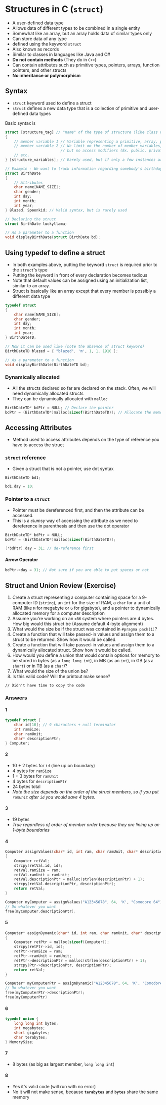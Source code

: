 # Structures in C (`struct`)
- A user-defined data type
- Allows data of different types to be combined in a single entity
- Somewhat like an array, but an array holds data of similar types only
- Can store data of any type
- defined using the keyword `struct`
- Also known as records
- Similar to classes in languages like Java and C#
- **Do not contain methods** (They do in `C++`)
- Can contain attributes such as primitive types, pointers, arrays, function pointers, and other structs
- **No inheritance or polymorphism**

## Syntax
- `struct` keyword used to define a struct
- `struct` defines a new data type that is a collection of primitive and user-defined data types

Basic syntax is
```c
struct [structure_tag] // "name" of the type of structure (like class name)
{
	// member variable 1 // Variable representing a primitive, array, pointer, function pointer, or another struct
	// member variable 2 // No limit on the number of member variables, similar idea to attributes in objects,
						 // but no access modifiers (Ex. public, private)
	// etc.
} [structure_variables]; // Rarely used, but if only a few instances are required the instance variables can be declared here

// Example - We want to track information regarding somebody's birthday
struct BirthDate
{
	// Attributes
	char name[NAME_SIZE];
	char gender;
	int day;
	int month;
	int year;
} Blazed, Spoonkid; // Valid syntax, but is rarely used

// Declaring the struct
struct BirthDate luckyllama;

// As a parameter to a function
void displayBirthDate(struct BirthDate bd);
```

## Using typedef to define a struct
- In both examples above, putting the keyword `struct` is required prior to the `struct`'s type
- Putting the keyword in front of every declaration becomes tedious
- Note that default values can be assigned using an initialization list, similar to an array.
- Struct is basically like an array except that every member is possibly a different data type

```c
typedef struct
{
	char name[NAME_SIZE];
	char gender;
	int day;
	int month;
	int year;
} BirthDateTD;

// Now it can be used like (note the absence of struct keyword)
BirthDateTD blazed = { "blazed", 'm', 1, 1, 1910 };

// As a parameter to a function
void displayBirthDate(BirthDateTD bd);
```

### Dynamically allocated
- All the structs declared so far are declared on the stack. Often, we will need dynamically allocated structs
- They can be dynamically allocated with `malloc`

```c
BirthDateTD* bdPtr = NULL; // Declare the pointer
bdPtr = (BirthDateTD*)malloc(sizeof(BirthDateTD)); // Allocate the memory, Cast is not required
```

## Accessing Attributes
- Method used to access attributes depends on the type of reference you have to access the struct

### `struct` reference
- Given a struct that is not a pointer, use dot syntax

```c
BirthDateTD bd1;

bd1.day = 10;
```

### Pointer to a `struct`
- Pointer must be dereferenced first, and then the attribute can be accessed.
- This is a *clumsy* way of accessing the attribute as we need to dereference in parenthesis and then use the dot operator

```c
BirthDateTD* bdPtr = NULL;
bdPtr = (BirthDateTD*)malloc(sizeof(BirthDateTD));

(*bdPtr).day = 31; // de-reference first
```

#### Arrow Operator
```c
bdPtr->day = 31; // Not sure if you are able to put spaces or not
```

## Struct and Union Review (Exercise)
1. Create a struct representing a computer containing space for a 9-computer ID (`string`), an `int` for the size of RAM, a `char` for a unit of RAM (like `M` for megabyte or `G` for gigabyte), and a pointer to dynamically allocated memory for a computer description
2. Assume you're working on an `x86` system where pointers are 4 bytes. How big would this struct be (Assume default 4-byte alignment)
3. What would the size be if the struct was contained in `#pragma pack(1)`?
4. Create a function that will take passed-in values and assign them to a struct to be returned. Show how it would be called.
5. Create a function that will take passed-in values and assign them to a dynamically allocated struct. Show how it would be called.
6. How would you define a union that would contain options for memory to be stored in bytes (as a `long long int`), in MB (as an `int`), in GB (as a `short`) or in TB (as a `char`)?
7. What would the size of the union be?
8. Is this valid code? Will the printout make sense?

```
// Didn't have time to copy the code
```

### Answers
#### 1
```c
typedef struct {
	char id[10]; // 9 characters + null terminator
	int ramSize;
	char ramUnit;
	char* descriptionPtr;
} Computer;
```

#### 2
- 10 + 2 bytes for `id` (line up on boundary)
- 4 bytes for `ramSize`
- 1 + 3 bytes for `ramUnit`
- 4 bytes for `descriptionPtr`
- 24 bytes total
- *Note the size depends on the order of the struct members, so if you put `ramUnit` after `id` you would save 4 bytes.*

#### 3
- 19 bytes
- *True regardless of order of member order because they are lining up on 1-byte boundaries*

#### 4
```c
Computer assignValues(char* id, int ram, char ramUnit, char* descriptionPtr)
{
	Computer retVal;
	strcpy(retVal.id, id);
	retVal.ramSize = ram;
	retVal.ramUnit = ramUnit;
	retVal.descriptionPtr = malloc(strlen(descriptionPtr) + 1);
	strcpy(retVal.descriptionPtr, descriptionPtr);
	return retVal;
}

Computer myComputer = assignValues("A12345678", 64, 'K', "Comodore 64");
// Do whatever you want
free(myComputer.descriptionPtr);
```

#### 5
```c
Computer* assignDynamic(char* id, int ram, char ramUnit, char* descriptionPtr)
{
	Computer retPtr = malloc(sizeof(Computer));
	strcpy(retPtr->id, id);
	retPtr->ramSize = ram;
	retPtr->ramUnit = ramUnit;
	retPtr->descriptionPtr = malloc(strlen(descriptionPtr) + 1);
	strcpy(Ptr->descriptionPtr, descriptionPtr);
	return retVal;
}

Computer* myComputerPtr = assignDynamic("A12345678", 64, 'K', "Comodore 64");
// Do whatever you want
free(myComputerPtr->descriptionPtr);
free(myComputerPtr)
```

#### 6
```c
typedef union {
	long long int bytes;
	int megabytes;
	short gigabytes;
	char terabytes;
} MemorySize;
```

#### 7
- 8 bytes (as big as largest member, `long long int`)

#### 8
- Yes it's valid code (will run with no error)
- No it will not make sense, because **`terabytes`** and **`bytes`** share the same memory
